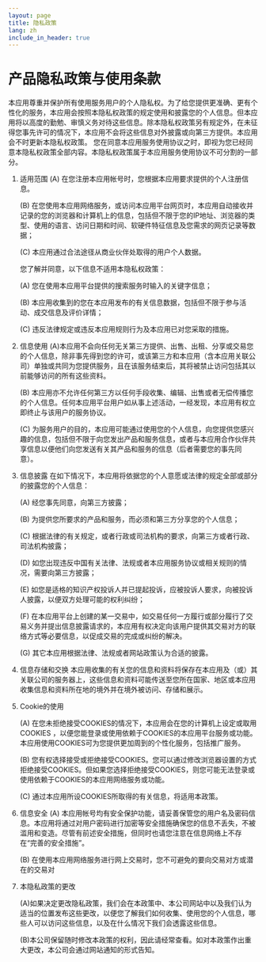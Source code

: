 ```yaml
---
layout: page
title: 隐私政策
lang: zh
include_in_header: true
---
```


# 产品隐私政策与使用条款

本应用尊重并保护所有使用服务用户的个人隐私权。为了给您提供更准确、更有个性化的服务，本应用会按照本隐私权政策的规定使用和披露您的个人信息。但本应用将以高度的勤勉、审慎义务对待这些信息。除本隐私权政策另有规定外，在未征得您事先许可的情况下，本应用不会将这些信息对外披露或向第三方提供。本应用会不时更新本隐私权政策。 您在同意本应用服务使用协议之时，即视为您已经同意本隐私权政策全部内容。本隐私权政策属于本应用服务使用协议不可分割的一部分。

1. 适用范围
   (A) 在您注册本应用帐号时，您根据本应用要求提供的个人注册信息。

   (B) 在您使用本应用网络服务，或访问本应用平台网页时，本应用自动接收并记录的您的浏览器和计算机上的信息，包括但不限于您的IP地址、浏览器的类型、使用的语言、访问日期和时间、软硬件特征信息及您需求的网页记录等数据；
   
   (C) 本应用通过合法途径从商业伙伴处取得的用户个人数据。
   
   您了解并同意，以下信息不适用本隐私权政策：
   
   (A) 您在使用本应用平台提供的搜索服务时输入的关键字信息；
   
   (B) 本应用收集到的您在本应用发布的有关信息数据，包括但不限于参与活动、成交信息及评价详情；
   
   (C) 违反法律规定或违反本应用规则行为及本应用已对您采取的措施。

2. 信息使用
   (A)本应用不会向任何无关第三方提供、出售、出租、分享或交易您的个人信息，除非事先得到您的许可，或该第三方和本应用（含本应用关联公司）单独或共同为您提供服务，且在该服务结束后，其将被禁止访问包括其以前能够访问的所有这些资料。

   (B) 本应用亦不允许任何第三方以任何手段收集、编辑、出售或者无偿传播您的个人信息。任何本应用平台用户如从事上述活动，一经发现，本应用有权立即终止与该用户的服务协议。
   
   (C) 为服务用户的目的，本应用可能通过使用您的个人信息，向您提供您感兴趣的信息，包括但不限于向您发出产品和服务信息，或者与本应用合作伙伴共享信息以便他们向您发送有关其产品和服务的信息（后者需要您的事先同意）。

3. 信息披露
   在如下情况下，本应用将依据您的个人意愿或法律的规定全部或部分的披露您的个人信息：

   (A) 经您事先同意，向第三方披露；
   
   (B) 为提供您所要求的产品和服务，而必须和第三方分享您的个人信息；
   
   (C) 根据法律的有关规定，或者行政或司法机构的要求，向第三方或者行政、司法机构披露；
   
   (D) 如您出现违反中国有关法律、法规或者本应用服务协议或相关规则的情况，需要向第三方披露；
   
   (E) 如您是适格的知识产权投诉人并已提起投诉，应被投诉人要求，向被投诉人披露，以便双方处理可能的权利纠纷；
   
   (F) 在本应用平台上创建的某一交易中，如交易任何一方履行或部分履行了交易义务并提出信息披露请求的，本应用有权决定向该用户提供其交易对方的联络方式等必要信息，以促成交易的完成或纠纷的解决。
   
   (G) 其它本应用根据法律、法规或者网站政策认为合适的披露。

4. 信息存储和交换
   本应用收集的有关您的信息和资料将保存在本应用及（或）其关联公司的服务器上，这些信息和资料可能传送至您所在国家、地区或本应用收集信息和资料所在地的境外并在境外被访问、存储和展示。

5. Cookie的使用

   (A) 在您未拒绝接受COOKIES的情况下，本应用会在您的计算机上设定或取用COOKIES ，以便您能登录或使用依赖于COOKIES的本应用平台服务或功能。本应用使用COOKIES可为您提供更加周到的个性化服务，包括推广服务。
   
   (B) 您有权选择接受或拒绝接受COOKIES。您可以通过修改浏览器设置的方式拒绝接受COOKIES。但如果您选择拒绝接受COOKIES，则您可能无法登录或使用依赖于COOKIES的本应用网络服务或功能。
   
   (C) 通过本应用所设COOKIES所取得的有关信息，将适用本政策。

6. 信息安全
   (A) 本应用帐号均有安全保护功能，请妥善保管您的用户名及密码信息。本应用将通过对用户密码进行加密等安全措施确保您的信息不丢失，不被滥用和变造。尽管有前述安全措施，但同时也请您注意在信息网络上不存在“完善的安全措施”。

   (B) 在使用本应用网络服务进行网上交易时，您不可避免的要向交易对方或潜在的交易对

7. 本隐私政策的更改

   (A)如果决定更改隐私政策，我们会在本政策中、本公司网站中以及我们认为适当的位置发布这些更改，以便您了解我们如何收集、使用您的个人信息，哪些人可以访问这些信息，以及在什么情况下我们会透露这些信息。

   (B)本公司保留随时修改本政策的权利，因此请经常查看。如对本政策作出重大更改，本公司会通过网站通知的形式告知。
